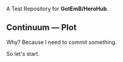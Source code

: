 A Test Repository for **GotEmB/HeroHub**.

## Continuum — Plot
Why? Because I need to commit something.

So let's start.